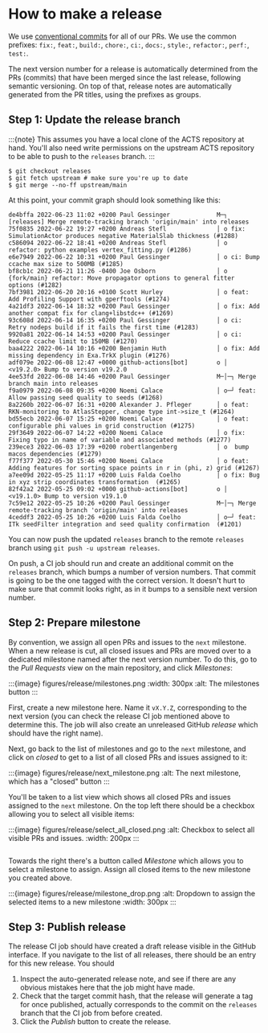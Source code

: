 <!--
SPDX-PackageName: "ACTS"
SPDX-FileCopyrightText: 2016 CERN
SPDX-License-Identifier: MPL-2.0
-->

# How to make a release

We use [conventional commits](https://www.conventionalcommits.org/en/v1.0.0/#summary) for all of our PRs. We use the common prefixes: `fix:`, `feat:`, `build:`, `chore:`, `ci:`, `docs:`, `style:`, `refactor:`, `perf:`, `test:`.

The next version number for a release is automatically determined from the PRs (commits) that have been merged since the last release, following semantic versioning. On top of that, release notes are automatically generated from the PR titles, using the prefixes as groups.

## Step 1: Update the release branch

:::{note}
This assumes you have a local clone of the ACTS repository at hand.
You'll also need write permissions on the upstream ACTS repository to be able to push to the `releases` branch.
:::


```console
$ git checkout releases
$ git fetch upstream # make sure you're up to date
$ git merge --no-ff upstream/main
```

At this point, your commit graph should look something like this:

```console
de4bffa 2022-06-23 11:02 +0200 Paul Gessinger             M─┐ [releases] Merge remote-tracking branch 'origin/main' into releases
75f0835 2022-06-22 19:27 +0200 Andreas Stefl              │ o fix: SimulationActor produces negative MaterialSlab thickness (#1288)
c586094 2022-06-22 18:41 +0200 Andreas Stefl              │ o refactor: python examples vertex_fitting.py (#1286)
e6e7949 2022-06-22 10:31 +0200 Paul Gessinger             │ o ci: Bump ccache max size to 500MB (#1285)
bf8cb1c 2022-06-21 11:26 -0400 Joe Osborn                 │ o {fork/main} refactor: Move propagator options to general fitter options (#1282)
7bf3981 2022-06-20 20:16 +0100 Scott Hurley               │ o feat: Add Profiling Support with gperftools (#1274)
4a21df3 2022-06-14 18:32 +0200 Paul Gessinger             │ o fix: Add another compat fix for clang+libstdc++ (#1269)
93c608d 2022-06-14 16:35 +0200 Paul Gessinger             │ o ci: Retry nodeps build if it fails the first time (#1283)
9920a81 2022-06-14 14:53 +0200 Paul Gessinger             │ o ci: Reduce ccache limit to 150MB (#1270)
baa4222 2022-06-14 10:16 +0200 Benjamin Huth              │ o fix: Add missing dependency in Exa.TrkX plugin (#1276)
adf079e 2022-06-08 12:47 +0000 github-actions[bot]        o │ <v19.2.0> Bump to version v19.2.0
4ee53fd 2022-06-08 14:46 +0200 Paul Gessinger             M─│─┐ Merge branch main into releases
f9a0979 2022-06-08 09:35 +0200 Noemi Calace               │ o─┘ feat: Allow passing seed quality to seeds (#1268)
8a2260b 2022-06-07 16:31 +0200 Alexander J. Pfleger       │ o feat: RKN-monitoring to AtlasStepper, change type int->size_t (#1264)
bd55ecb 2022-06-07 15:25 +0200 Noemi Calace               │ o feat: configurable phi values in grid construction (#1275)
29f3649 2022-06-07 14:22 +0200 Noemi Calace               │ o fix: Fixing typo in name of variable and associated methods (#1277)
239ece3 2022-06-03 17:39 +0200 robertlangenberg           │ o  bump macos dependencies (#1279)
f77f377 2022-05-30 15:46 +0200 Noemi Calace               │ o feat: Adding features for sorting space points in r in (phi, z) grid (#1267)
a7ee09d 2022-05-25 11:17 +0200 Luis Falda Coelho          │ o fix: Bug in xyz strip coordinates transformation  (#1265)
82f42a2 2022-05-25 09:02 +0000 github-actions[bot]        o │ <v19.1.0> Bump to version v19.1.0
7c59e12 2022-05-25 10:26 +0200 Paul Gessinger             M─│─┐ Merge remote-tracking branch 'origin/main' into releases
4ceddf3 2022-05-25 10:26 +0200 Luis Falda Coelho          │ o─┘ feat: ITk seedFilter integration and seed quality confirmation  (#1201)
```

You can now push the updated `releases` branch to the remote `releases` branch using `git push -u upstream releases`.

On push, a CI job should run and create an additional commit on the `releases` branch, which bumps a number of version numbers. That commit is going to be the one tagged with the correct version. It doesn't hurt to make sure that commit looks right, as in it bumps to a sensible next version number.


## Step 2: Prepare milestone

By convention, we assign all open PRs and issues to the `next` milestone. When a new release is cut, all closed issues and PRs are moved over to a dedicated milestone named after the next version number. To do this, go to the *Pull Requests* view on the main repository, and click *Milestones*:

:::{image} figures/release/milestones.png
:width: 300px
:alt: The milestones button
:::

First, create a new milestone here. Name it `vX.Y.Z`, corresponding to the next version (you can check the release CI job mentioned above to determine this. The job will also create an unreleased GitHub *release* which should have the right name).

Next, go back to the list of milestones and go to the `next` milestone, and click on *closed* to get to a list of all closed PRs and issues assigned to it:

:::{image} figures/release/next_milestone.png
:alt: The next milestone, which has a "closed" button
:::

You'll be taken to a list view which shows all closed PRs and issues assigned to the `next` milestone. On the top left there should be a checkbox allowing you to select all visible items:

:::{image} figures/release/select_all_closed.png
:alt: Checkbox to select all visible PRs and issues.
:width: 200px
:::

```{note} The checkbox will only select the items on the visible page. If there are many items, it's possible you'll have to redo this step until it has been applied to all items.
```

Towards the right there's a button called *Milestone* which allows you to select a milestone to assign. Assign all closed items to the new milestone you created above.

:::{image} figures/release/milestone_drop.png
:alt: Dropdown to assign the selected items to a new milestone
:width: 300px
:::

## Step 3: Publish release

The release CI job should have created a draft release visible in the GitHub interface. If you navigate to the list of all releases, there should be an entry for this new release. You should

1. Inspect the auto-generated release note, and see if there are any obvious mistakes here that the job might have made.
2. Check that the target commit hash, that the release will generate a tag for once published, actually corresponds to the commit on the `releases` branch that the CI job from before created.
3. Click the *Publish* button to create the release.
